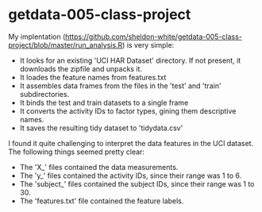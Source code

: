 # getdata-005-class-project

My implentation (https://github.com/sheldon-white/getdata-005-class-project/blob/master/run_analysis.R) is very simple:
* It looks for an existing 'UCI HAR Dataset' directory. If not present, it downloads the zipfile and unpacks it.
* It loades the feature names from features.txt
* It assembles data frames from the files in the 'test' and 'train' subdirectories.
* It binds the test and train datasets to a single frame
* It converts the activity IDs to factor types, gining them descriptive names.
* It saves the resulting tidy dataset to 'tidydata.csv'

I found it quite challenging to interpret the data features in the UCI dataset. The following things seemed pretty clear:
* The 'X_' files contained the data measurements.
* The 'y_' files contained the activity IDs, since their range was 1 to 6.
* The 'subject_' files contained the subject IDs, since their range was 1 to 30.
* The 'features.txt' file contained the feature labels.


